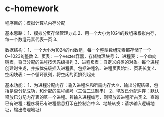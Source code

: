 # c-homework
程序目的：模拟计算机内存分配

基本思路：
1、模拟分页存储管理方式
2、用一个大小为1024的数组来模拟内存，每一个数组元素代表一页
3、

数据结构：
1、一个大小为1024的int数组，每一个整型数组元素都存储了一个0~1023的整数
2、页表：一个vecter<int>容器，存储物理块号
2、进程表：一个单向链表，将已分配的进程按优先级排列
3、进程页表：自定义的类的对象。每个进程创建时生成，并按优先级插入进程表。包括进程名、进程页表始址、页表长度
4、空闲块表：一个循环队列，将空闲的页排列起来

基本功能：
1、为进程分配内存：输入进程名和所需内存大小，输出分配结果，包括是否分配成功，和分配的进程编号（三位二进制串）
2、释放已分配内存：默认释放已分配内存表的第一个进程。若输入进程编号，则释放该进程所占页
2、查询已有进程：程序将已有进程信息打印在控制台中
3、地址转换：请求输入逻辑地址，输出物理地址）


